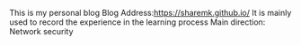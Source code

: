 This is my personal blog
Blog Address:https://sharemk.github.io/
It is mainly used to record the experience in the learning process
Main direction: Network security
